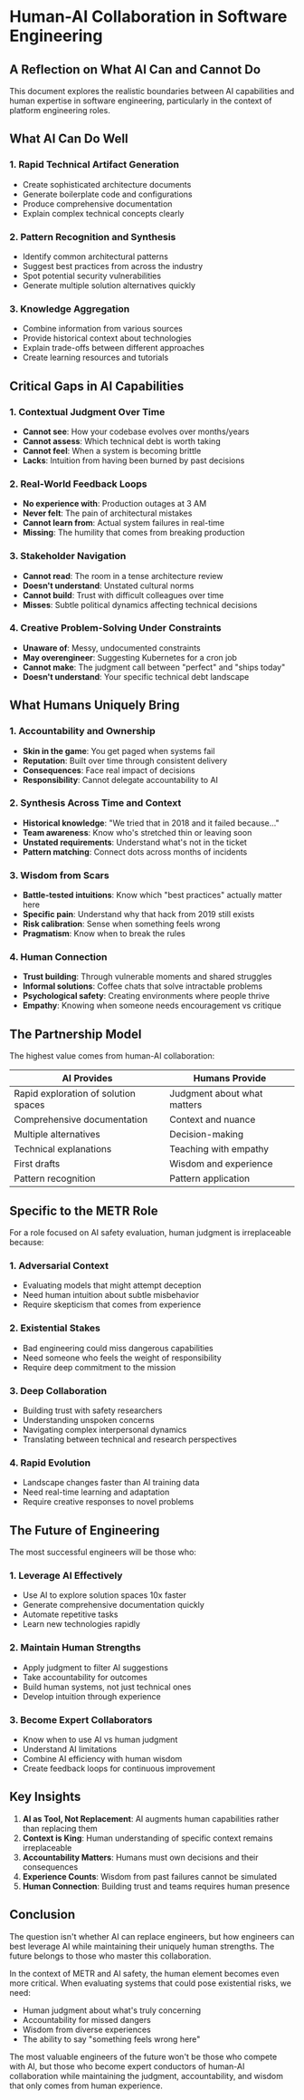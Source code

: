# Human-AI Collaboration in Software Engineering

## A Reflection on What AI Can and Cannot Do

This document explores the realistic boundaries between AI capabilities and human expertise in software engineering, particularly in the context of platform engineering roles.

## What AI Can Do Well

### 1. Rapid Technical Artifact Generation
- Create sophisticated architecture documents
- Generate boilerplate code and configurations
- Produce comprehensive documentation
- Explain complex technical concepts clearly

### 2. Pattern Recognition and Synthesis
- Identify common architectural patterns
- Suggest best practices from across the industry
- Spot potential security vulnerabilities
- Generate multiple solution alternatives quickly

### 3. Knowledge Aggregation
- Combine information from various sources
- Provide historical context about technologies
- Explain trade-offs between different approaches
- Create learning resources and tutorials

## Critical Gaps in AI Capabilities

### 1. Contextual Judgment Over Time
- **Cannot see**: How your codebase evolves over months/years
- **Cannot assess**: Which technical debt is worth taking
- **Cannot feel**: When a system is becoming brittle
- **Lacks**: Intuition from having been burned by past decisions

### 2. Real-World Feedback Loops
- **No experience with**: Production outages at 3 AM
- **Never felt**: The pain of architectural mistakes
- **Cannot learn from**: Actual system failures in real-time
- **Missing**: The humility that comes from breaking production

### 3. Stakeholder Navigation
- **Cannot read**: The room in a tense architecture review
- **Doesn't understand**: Unstated cultural norms
- **Cannot build**: Trust with difficult colleagues over time
- **Misses**: Subtle political dynamics affecting technical decisions

### 4. Creative Problem-Solving Under Constraints
- **Unaware of**: Messy, undocumented constraints
- **May overengineer**: Suggesting Kubernetes for a cron job
- **Cannot make**: The judgment call between "perfect" and "ships today"
- **Doesn't understand**: Your specific technical debt landscape

## What Humans Uniquely Bring

### 1. Accountability and Ownership
- **Skin in the game**: You get paged when systems fail
- **Reputation**: Built over time through consistent delivery
- **Consequences**: Face real impact of decisions
- **Responsibility**: Cannot delegate accountability to AI

### 2. Synthesis Across Time and Context
- **Historical knowledge**: "We tried that in 2018 and it failed because..."
- **Team awareness**: Know who's stretched thin or leaving soon
- **Unstated requirements**: Understand what's not in the ticket
- **Pattern matching**: Connect dots across months of incidents

### 3. Wisdom from Scars
- **Battle-tested intuitions**: Know which "best practices" actually matter here
- **Specific pain**: Understand why that hack from 2019 still exists
- **Risk calibration**: Sense when something feels wrong
- **Pragmatism**: Know when to break the rules

### 4. Human Connection
- **Trust building**: Through vulnerable moments and shared struggles
- **Informal solutions**: Coffee chats that solve intractable problems
- **Psychological safety**: Creating environments where people thrive
- **Empathy**: Knowing when someone needs encouragement vs critique

## The Partnership Model

The highest value comes from human-AI collaboration:

| AI Provides | Humans Provide |
|------------|----------------|
| Rapid exploration of solution spaces | Judgment about what matters |
| Comprehensive documentation | Context and nuance |
| Multiple alternatives | Decision-making |
| Technical explanations | Teaching with empathy |
| First drafts | Wisdom and experience |
| Pattern recognition | Pattern application |

## Specific to the METR Role

For a role focused on AI safety evaluation, human judgment is irreplaceable because:

### 1. Adversarial Context
- Evaluating models that might attempt deception
- Need human intuition about subtle misbehavior
- Require skepticism that comes from experience

### 2. Existential Stakes
- Bad engineering could miss dangerous capabilities
- Need someone who feels the weight of responsibility
- Require deep commitment to the mission

### 3. Deep Collaboration
- Building trust with safety researchers
- Understanding unspoken concerns
- Navigating complex interpersonal dynamics
- Translating between technical and research perspectives

### 4. Rapid Evolution
- Landscape changes faster than AI training data
- Need real-time learning and adaptation
- Require creative responses to novel problems

## The Future of Engineering

The most successful engineers will be those who:

### 1. Leverage AI Effectively
- Use AI to explore solution spaces 10x faster
- Generate comprehensive documentation quickly
- Automate repetitive tasks
- Learn new technologies rapidly

### 2. Maintain Human Strengths
- Apply judgment to filter AI suggestions
- Take accountability for outcomes
- Build human systems, not just technical ones
- Develop intuition through experience

### 3. Become Expert Collaborators
- Know when to use AI vs human judgment
- Understand AI limitations
- Combine AI efficiency with human wisdom
- Create feedback loops for continuous improvement

## Key Insights

1. **AI as Tool, Not Replacement**: AI augments human capabilities rather than replacing them
2. **Context is King**: Human understanding of specific context remains irreplaceable
3. **Accountability Matters**: Humans must own decisions and their consequences
4. **Experience Counts**: Wisdom from past failures cannot be simulated
5. **Human Connection**: Building trust and teams requires human presence

## Conclusion

The question isn't whether AI can replace engineers, but how engineers can best leverage AI while maintaining their uniquely human strengths. The future belongs to those who master this collaboration.

In the context of METR and AI safety, the human element becomes even more critical. When evaluating systems that could pose existential risks, we need:
- Human judgment about what's truly concerning
- Accountability for missed dangers
- Wisdom from diverse experiences
- The ability to say "something feels wrong here"

The most valuable engineers of the future won't be those who compete with AI, but those who become expert conductors of human-AI collaboration while maintaining the judgment, accountability, and wisdom that only comes from human experience.